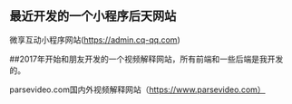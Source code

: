## 最近开发的一个小程序后天网站

微享互动小程序网站(https://admin.cq-qq.com)

##2017年开始和朋友开发的一个视频解释网站，所有前端和一些后端是我开发的。

parsevideo.com国内外视频解释网站（https://www.parsevideo.com）
